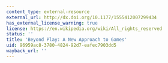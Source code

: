 ```yaml
---
content_type: external-resource
external_url: http://dx.doi.org/10.1177/1555412007299434
has_external_license_warning: true
license: https://en.wikipedia.org/wiki/All_rights_reserved
status: ''
title: 'Beyond Play: A New Approach to Games'
uid: 96959ac8-3780-4824-92d7-eafec7903dd5
wayback_url: ''
---
```

